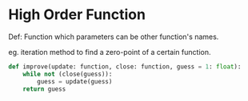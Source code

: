 # High Order Function

Def: Function which parameters can be other function's names.

eg. iteration method to find a zero-point of a certain function.

```python
def improve(update: function, close: function, guess = 1: float):
    while not (close(guess)):
        guess = update(guess)
    return guess
```
